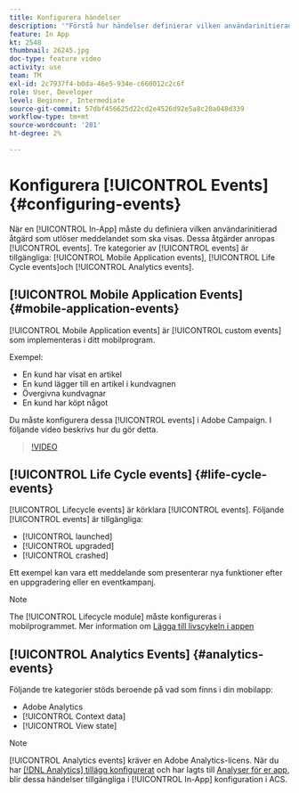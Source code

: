 ```yaml
---
title: Konfigurera händelser
description: '"Förstå hur händelser definierar vilken användarinitierad åtgärd som utlöser ett meddelande i appen som ska visas. "'
feature: In App
kt: 2548
thumbnail: 26245.jpg
doc-type: feature video
activity: use
team: TM
exl-id: 2c7937f4-b0da-46e5-934e-c660012c2c6f
role: User, Developer
level: Beginner, Intermediate
source-git-commit: 57dbf456625d22cd2e4526d92e5a8c20a048d339
workflow-type: tm+mt
source-wordcount: '201'
ht-degree: 2%

---
```


# Konfigurera [!UICONTROL Events] {#configuring-events}

När en [!UICONTROL In-App] måste du definiera vilken användarinitierad åtgärd som utlöser meddelandet som ska visas. Dessa åtgärder anropas [!UICONTROL events]. Tre kategorier av [!UICONTROL events] är tillgängliga: [!UICONTROL Mobile Application events], [!UICONTROL Life Cycle events]och [!UICONTROL Analytics events].

## [!UICONTROL Mobile Application Events] {#mobile-application-events}

[!UICONTROL Mobile Application events] är [!UICONTROL custom events] som implementeras i ditt mobilprogram.

Exempel:

* En kund har visat en artikel
* En kund lägger till en artikel i kundvagnen
* Övergivna kundvagnar
* En kund har köpt något

Du måste konfigurera dessa [!UICONTROL events] i Adobe Campaign. I följande video beskrivs hur du gör detta.

>[!VIDEO](https://video.tv.adobe.com/v/26245?quality=12)

## [!UICONTROL Life Cycle events] {#life-cycle-events}

[!UICONTROL Lifecycle events] är körklara [!UICONTROL events]. Följande [!UICONTROL events] är tillgängliga:

* [!UICONTROL launched]
* [!UICONTROL upgraded]
* [!UICONTROL crashed]

Ett exempel kan vara ett meddelande som presenterar nya funktioner efter en uppgradering eller en eventkampanj.

>[!NOTE]
>
>The [!UICONTROL Lifecycle module] måste konfigureras i mobilprogrammet. Mer information om [Lägga till livscykeln i appen](https://aep-sdks.gitbook.io/docs/using-mobile-extensions/mobile-core/lifecycle)

## [!UICONTROL Analytics Events] {#analytics-events}

Följande tre kategorier stöds beroende på vad som finns i din mobilapp:

* Adobe Analytics
* [!UICONTROL Context data]
* [!UICONTROL View state]

>[!NOTE]
>
>[!UICONTROL Analytics events] kräver en Adobe Analytics-licens. När du har [[!DNL Analytics] tillägg konfigurerat](https://aep-sdks.gitbook.io/docs/using-mobile-extensions/adobe-analytics#configure-analytics-extension-in-launch) och har lagts till [Analyser för er app](https://aep-sdks.gitbook.io/docs/using-mobile-extensions/adobe-analytics#add-analytics-to-your-app), blir dessa händelser tillgängliga i [!UICONTROL In-App] konfiguration i ACS.
